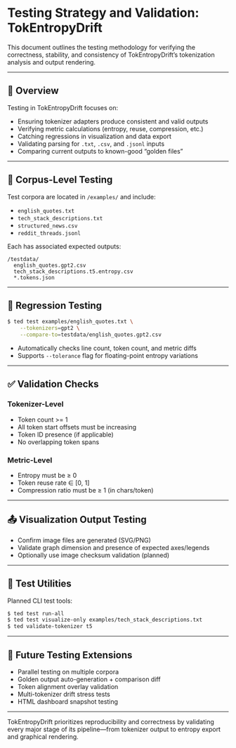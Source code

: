 # Testing Strategy and Validation: TokEntropyDrift

This document outlines the testing methodology for verifying the correctness, stability, and consistency of TokEntropyDrift’s tokenization analysis and output rendering.

---

## 🧪 Overview

Testing in TokEntropyDrift focuses on:

* Ensuring tokenizer adapters produce consistent and valid outputs
* Verifying metric calculations (entropy, reuse, compression, etc.)
* Catching regressions in visualization and data export
* Validating parsing for `.txt`, `.csv`, and `.jsonl` inputs
* Comparing current outputs to known-good “golden files”

---

## 🧬 Corpus-Level Testing

Test corpora are located in `/examples/` and include:

* `english_quotes.txt`
* `tech_stack_descriptions.txt`
* `structured_news.csv`
* `reddit_threads.jsonl`

Each has associated expected outputs:

```
/testdata/
  english_quotes.gpt2.csv
  tech_stack_descriptions.t5.entropy.csv
  *.tokens.json
```

---

## 🔄 Regression Testing

```bash
$ ted test examples/english_quotes.txt \
    --tokenizers=gpt2 \
    --compare-to=testdata/english_quotes.gpt2.csv
```

* Automatically checks line count, token count, and metric diffs
* Supports `--tolerance` flag for floating-point entropy variations

---

## ✅ Validation Checks

### Tokenizer-Level

* Token count >= 1
* All token start offsets must be increasing
* Token ID presence (if applicable)
* No overlapping token spans

### Metric-Level

* Entropy must be ≥ 0
* Token reuse rate ∈ \[0, 1]
* Compression ratio must be ≥ 1 (in chars/token)

---

## 📤 Visualization Output Testing

* Confirm image files are generated (SVG/PNG)
* Validate graph dimension and presence of expected axes/legends
* Optionally use image checksum validation (planned)

---

## 🧪 Test Utilities

Planned CLI test tools:

```bash
$ ted test run-all
$ ted test visualize-only examples/tech_stack_descriptions.txt
$ ted validate-tokenizer t5
```

---

## 🧩 Future Testing Extensions

* Parallel testing on multiple corpora
* Golden output auto-generation + comparison diff
* Token alignment overlay validation
* Multi-tokenizer drift stress tests
* HTML dashboard snapshot testing

---

TokEntropyDrift prioritizes reproducibility and correctness by validating every major stage of its pipeline—from tokenizer output to entropy export and graphical rendering.
